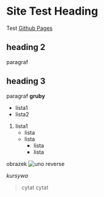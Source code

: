 # Site Test Heading
Test [Github Pages](pages.github.com)

## heading 2
paragraf
## heading 3
paragraf **gruby**

- lista1
- lista2
1. lista1
   - lista
   - lista
     - lista
     - lista

obrazek
![uno reverse](https://user-images.githubusercontent.com/103094889/162811443-846cd7e2-3fb5-4136-bfd6-db4b31d86a1c.png)

*kursywa*
> cytat
> cytat
